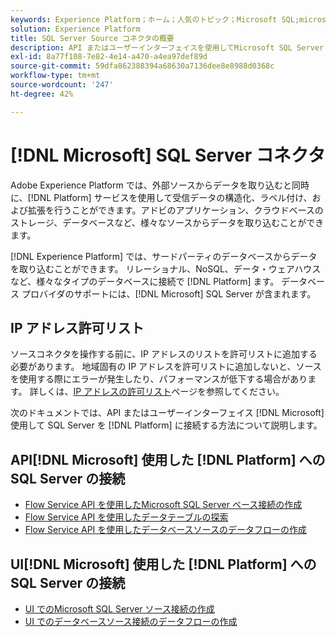 ```yaml
---
keywords: Experience Platform；ホーム；人気のトピック；Microsoft SQL;microsoft sql;SQL;sql
solution: Experience Platform
title: SQL Server Source コネクタの概要
description: API またはユーザーインターフェイスを使用してMicrosoft SQL Server をAdobe Experience Platformに接続する方法について説明します。
exl-id: 8a77f108-7e82-4e14-a470-a4ea97def89d
source-git-commit: 59dfa862388394a68630a7136dee8e8988d0368c
workflow-type: tm+mt
source-wordcount: '247'
ht-degree: 42%

---
```


# [!DNL Microsoft] SQL Server コネクタ

Adobe Experience Platform では、外部ソースからデータを取り込むと同時に、[!DNL Platform] サービスを使用して受信データの構造化、ラベル付け、および拡張を行うことができます。アドビのアプリケーション、クラウドベースのストレージ、データベースなど、様々なソースからデータを取り込むことができます。

[!DNL Experience Platform] では、サードパーティのデータベースからデータを取り込むことができます。 リレーショナル、NoSQL、データ・ウェアハウスなど、様々なタイプのデータベースに接続で [!DNL Platform] ます。 データベース プロバイダのサポートには、[!DNL Microsoft] SQL Server が含まれます。

## IP アドレス許可リスト

ソースコネクタを操作する前に、IP アドレスのリストを許可リストに追加する必要があります。 地域固有の IP アドレスを許可リストに追加しないと、ソースを使用する際にエラーが発生したり、パフォーマンスが低下する場合があります。 詳しくは、[IP アドレスの許可リスト](../../ip-address-allow-list.md)ページを参照してください。

次のドキュメントでは、API またはユーザーインターフェイス [!DNL Microsoft] 使用して SQL Server を [!DNL Platform] に接続する方法について説明します。

## API[!DNL Microsoft] 使用した [!DNL Platform] への SQL Server の接続

- [Flow Service API を使用したMicrosoft SQL Server ベース接続の作成](../../tutorials/api/create/databases/sql-server.md)
- [Flow Service API を使用したデータテーブルの探索](../../tutorials/api/explore/tabular.md)
- [Flow Service API を使用したデータベースソースのデータフローの作成](../../tutorials/api/collect/database-nosql.md)

## UI[!DNL Microsoft] 使用した [!DNL Platform] への SQL Server の接続

- [UI でのMicrosoft SQL Server ソース接続の作成](../../tutorials/ui/create/databases/sql-server.md)
- [UI でのデータベースソース接続のデータフローの作成](../../tutorials/ui/dataflow/databases.md)
